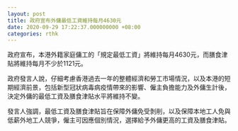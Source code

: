 ```yaml
---
layout: post
title: 政府宣布外傭最低工資維持每月4630元
date: 2020-09-29 17:22:37.000000000 +08:00
categories: rthk
---
```


政府宣布，本港外籍家庭傭工的「規定最低工資」將維持每月4630元，而膳食津貼將維持每月不少於1121元。

政府發言人說，仔細考慮香港過去一年的整體經濟和勞工市場情況，以及本港的短期經濟前景，包括新型冠狀病毒病疫情帶來的影響、僱主負擔能力及外傭生計後，決定外傭的最低工資及膳食津貼水平將維持不變。

發言人強調，最低工資及膳食津貼旨在保障外傭免受剝削，以及保障本地工人免與低薪外地工人競爭，僱主可因應個別情況，選擇給予外傭更高的工資及膳食津貼。
